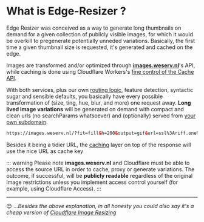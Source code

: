 



# What is Edge-Resizer ?

Edge Resizer was conceived as a way to generate long thumbnails on demand for a given collection of publicly visible images, for which it would be overkill to pregenerate potentially unneded variations. Basically, the first time a given thumbnail size is requested, it's generated and cached on the edge.

Images are transformed and/or optimized through [**images.weserv.nl**](https://images.weserv.nl/)'s API, while caching is done using Cloudflare Workers's [fine control of the Cache API](https://developers.cloudflare.com/workers/runtime-apis/cache). 

With both services, plus our own [routing logic](routing.html), feature detection, syntactic sugar and sensible defaults, you basically have every possible transformation of (size, ting, hue, blur, and more) one request away. **Long lived image variations** will be generated on demand with compact and clean urls (no searchParams whatsoever) and (optionally) served from [your own subdomain](deploy.html). 


<ShowCase class="bordered">
<template v-slot:first_paragraph>
Given the image at 
</template>
<template v-slot:second_paragraph>

> https://riff.one/img/dice.png

</template>
<template v-slot:table >

![150x150](https://riff.one/img/dice_200.png)

</template>
</ShowCase>

<ShowCase>
<template v-slot:first_paragraph>
Requesting 

https://resizer.pictures/fill_h=200_gif/riff.one/img/dice_200.png

<br><br>
Internally translates to 

</template>

<template v-slot:table>

![150x150](https://resizer.pictures/contain_ro=90_w=180_h=140_jpg_bg=eee/riff.one/img/dice_200.png)

</template>
</ShowCase>

```html
https://images.weserv.nl/?fit=fill&h=200&output=gif&url=ssl%3Ariff.one%2Fimg%2Fdice_200.png
```


Besides it being a tidier URL, the [caching](caching.html) layer on top of the response will use the nice URL as cache key



::: warning 
Please note **images.weserv.nl** and Cloudflare must be able to access the source URL in order to cache, proxy or generate variations.  The outcome, if successful, will be **publicly readable** regardless of the original image restrictions unless you implement access control yourself (for example, using Cloudflare Access).
::: 





-----

:blush: ...*Besides the above explanation, in all honesty you could also say it's a cheap version of [Cloudflare Image Resizing](https://developers.cloudflare.com/images/image-resizing)*

